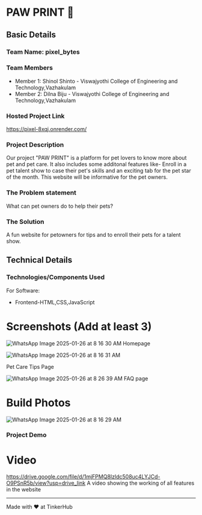 # PAW PRINT 🐾


## Basic Details
### Team Name: pixel_bytes


### Team Members
- Member 1: Shinol Shinto - Viswajyothi College of Engineering and Technology,Vazhakulam
- Member 2: Dilna Biju - Viswajyothi College of Engineering and Technology,Vazhakulam

### Hosted Project Link
https://pixel-8xqj.onrender.com/

### Project Description
Our project "PAW PRINT" is a platform for pet lovers to know more about pet and pet care. It also includes some additonal features like- Enroll in a pet talent show to case their pet's skills and an exciting tab for the pet star of the month. This website will be informative for the pet owners.

### The Problem statement
What can pet owners do to help their pets?

### The Solution
A fun website for petowners for tips and to enroll their pets for a talent show.

## Technical Details
### Technologies/Components Used
For Software:
- Frontend-HTML,CSS,JavaScript

# Screenshots (Add at least 3)

![WhatsApp Image 2025-01-26 at 8 16 30 AM](https://github.com/user-attachments/assets/7f27604a-99da-4939-8679-948eece16992)
Homepage

![WhatsApp Image 2025-01-26 at 8 16 31 AM](https://github.com/user-attachments/assets/23040468-5ebc-45a3-a816-c0579582add1)

Pet Care Tips Page 

![WhatsApp Image 2025-01-26 at 8 26 39 AM](https://github.com/user-attachments/assets/35518fff-a2bc-411e-b67c-505ab180110a)
FAQ page

# Build Photos
![WhatsApp Image 2025-01-26 at 8 16 29 AM](https://github.com/user-attachments/assets/fc37a1c6-0e35-4dd7-95ae-4211e4ada743)


### Project Demo
# Video
https://drive.google.com/file/d/1mjFPMQ8Izldc508uc4LYJCd-O9PSnR5b/view?usp=drive_link
A video showing the working of all features in the website 



---
Made with ❤️ at TinkerHub
